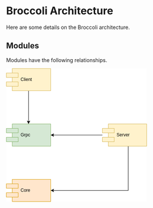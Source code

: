 # Broccoli Architecture

Here are some details on the Broccoli architecture.

## Modules

Modules have the following relationships.

![Modules](images/modules.png)
